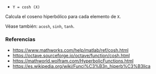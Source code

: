 - `Y = cosh (X)`

Calcula el coseno hiperbólico para cada elemento de `X`.

Véase también: `acosh`, `sinh`, `tanh`.

### Referencias

- https://www.mathworks.com/help/matlab/ref/cosh.html
- https://octave.sourceforge.io/octave/function/cosh.html
- https://mathworld.wolfram.com/HyperbolicFunctions.html
- https://es.wikipedia.org/wiki/Funci%C3%B3n_hiperb%C3%B3lica

